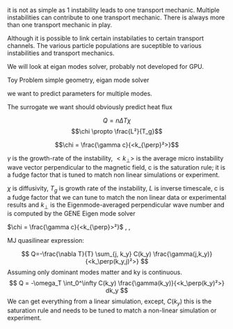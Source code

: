 it is not as simple as 1 instability leads to one transport mechanic. Multiple instabilities can contribute to one transport mechanic. There is always more than one transport mechanic in play. 

Although it is possible to link certain instabilaties to certain transport channels. The various particle populations are suceptible to various instabilities and transport mechanics. 

We will look at eigan modes solver, probably not developed for GPU.

Toy Problem
simple geometry, eigan mode solver

we want to predict parameters for multiple modes. 

The surrogate we want should obviously predict heat flux

$$
Q = n \Delta T \chi
$$
$$\chi \propto \frac{L²}{T_g}$$

$$\chi = \frac{\gamma c}{<k_{\perp}²>}$$


$\gamma$ is the growth-rate of the instability, $<k_{\perp}>$
is the average micro instability wave vector perpendicular to the magnetic field, c is the saturation rule; it is a fudge factor that is tuned to match non linear simulations or experiment.

$\chi$ is diffusivity, $T_g$ is growth rate of the instability, $L$ is inverse timescale, c is a fudge factor that we can tune to match the non linear data or experimental results and $k_{\perp}$ is the Eigenmode-averaged perpendicular wave number and is computed by the GENE Eigen mode solver

$\chi = \frac{\gamma c}{<k_{\perp}>²}$ , , 

MJ quasilinear expression:

$$
Q=-\frac{\nabla T}{T} \sum_{j, k_y} C(k_y) \frac{\gamma(j,k_y)}{<k_\perp(k_y,j)²>}   
$$
Assuming only dominant modes matter and ky is continuous. 
$$
Q = -\omega_T \int_0^\infty C(k_y) \frac{\gamma(k_y)}{<k_\perp(k_y)²>}  dk_y
$$
We can get everything from a linear simulation, except, $C(k_y)$ this is the saturation rule and needs to be tuned to match a non-linear simulation or experiment.  
